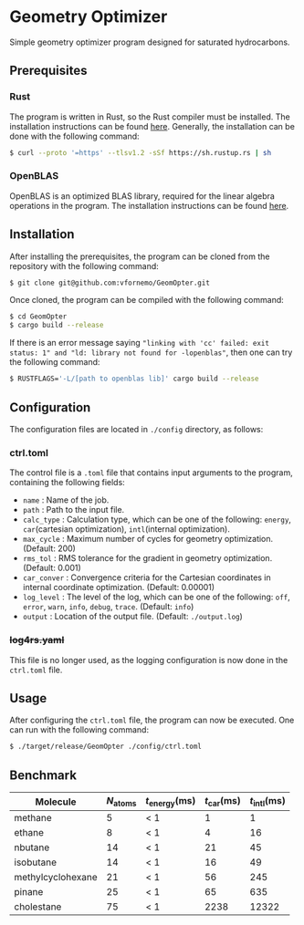 # Geometry Optimizer

Simple geometry optimizer program designed for saturated hydrocarbons.

## Prerequisites

### Rust

The program is written in Rust, so the Rust compiler must be installed. The installation instructions can be found [here](https://www.rust-lang.org/tools/install). Generally, the installation can be done with the following command:

```bash
$ curl --proto '=https' --tlsv1.2 -sSf https://sh.rustup.rs | sh
```

### OpenBLAS

OpenBLAS is an optimized BLAS library, required for the linear algebra operations in the program. The installation instructions can be found [here](https://www.openblas.net/).

## Installation

After installing the prerequisites, the program can be cloned from the repository with the following command:

```bash
$ git clone git@github.com:vfornemo/GeomOpter.git
```

Once cloned, the program can be compiled with the following command:

```bash
$ cd GeomOpter
$ cargo build --release
```

If there is an error message saying `"linking with 'cc' failed: exit status: 1" and "ld: library not found for -lopenblas"`, then one can try the following command:

```bash
$ RUSTFLAGS='-L/[path to openblas lib]' cargo build --release
```

## Configuration

The configuration files are located in `./config` directory, as follows:

### ctrl.toml

The control file is a `.toml` file that contains input arguments to the program, containing the following fields:

- `name` : Name of the job.
- `path` : Path to the input file.
- `calc_type` : Calculation type, which can be one of the following: `energy`, `car`(cartesian optimization), `intl`(internal optimization).
- `max_cycle` : Maximum number of cycles for geometry optimization. (Default: 200)
- `rms_tol` : RMS tolerance for the gradient in geometry optimization. (Default: 0.001)
- `car_conver` : Convergence criteria for the Cartesian coordinates in internal coordinate optimization. (Default: 0.00001)
- `log_level` : The level of the log, which can be one of the following: `off`, `error`, `warn`, `info`, `debug`, `trace`. (Default: `info`)
- `output` : Location of the output file. (Default: `./output.log`)

### ~~log4rs.yaml~~

This file is no longer used, as the logging configuration is now done in the `ctrl.toml` file.

## Usage

After configuring the `ctrl.toml` file, the program can now be executed. One can run with the following command:

```bash
$ ./target/release/GeomOpter ./config/ctrl.toml
```

## Benchmark

| Molecule        | $N_\text{atoms}$|$t_\text{energy}\text{(ms)}$|$t_\text{car}\text{(ms)}$|$t_\text{intl}\text{(ms)}$|
|-----------------|-----------------|----------------------------|------------------------------|-------------------------------|
|methane          |      5          |            < 1             |             1                |          1                    |
|ethane           |      8          |            < 1             |             4                |          16                   |
|nbutane          |      14         |            < 1             |             21               |          45                   |
|isobutane        |      14         |            < 1             |             16               |          49                   |
|methylcyclohexane|      21         |            < 1             |             56               |          245                  |
|pinane           |      25         |            < 1             |             65               |          635                  |
|cholestane       |      75         |            < 1             |             2238             |          12322                |
